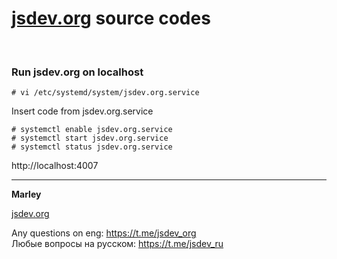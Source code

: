 # [jsdev.org](https://jsdev.org) source codes

<br/>

### Run jsdev.org on localhost

    # vi /etc/systemd/system/jsdev.org.service

Insert code from jsdev.org.service

    # systemctl enable jsdev.org.service
    # systemctl start jsdev.org.service
    # systemctl status jsdev.org.service

http://localhost:4007

---

**Marley**

<a href="https://jsdev.org">jsdev.org</a>

Any questions on eng: https://t.me/jsdev_org  
Любые вопросы на русском: https://t.me/jsdev_ru
